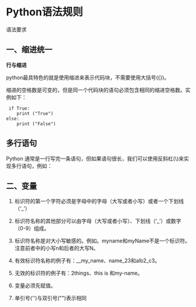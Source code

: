 # Python语法规则

语法要求

## 一、缩进统一

**行与缩进**

python最具特色的就是使用缩进来表示代码块，不需要使用大括号\({}\)。

缩进的空格数是可变的，但是同一个代码块的语句必须包含相同的缩进空格数。实例如下：

```
 if True:
	print ("True")
else:
	print ("False")
```

## 多行语句

Python 通常是一行写完一条语句，但如果语句很长，我们可以使用反斜杠\(\\)来实现多行语句，例如：



## 二、变量

1. 标识符的第一个字符必须是字母中的字母（大写或者小写）或者一个下划线（‘\_’）

2. 标识符名称的其他部分可以由字母（大写或者小写）、下划线（‘\_’）或数字（0-9）组成。

3. 标识符名称是对大小写敏感的。例如。myname和myName不是一个标识符。注意前者中的小写n和后者的大写N。

4. 有效标识符名称的例子有：\_\_my\_name、name\_23和alb2\_c3。

5. 无效的标识符的例子有：2things、this is 和my-name。

6. 变量必须先赋值。

7. 单引号\(''\)与双引号\(""\)表示相同





